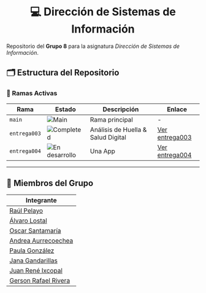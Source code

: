 <div align="center">

# 💻 Dirección de Sistemas de Información

</div>

Repositorio del **Grupo 8** para la asignatura *Dirección de Sistemas de Información*.

## 🗂️ Estructura del Repositorio

### 🔀 Ramas Activas
| Rama | Estado | Descripción | Enlace |
|------|--------|-------------|--------|
| `main` | ![Main](https://img.shields.io/badge/🔒-Principal-blue) | Rama principal | - |
| `entrega003` | ![Completed](https://img.shields.io/badge/✅-Finalizado-brightgreen) | Análisis de Huella & Salud Digital | [Ver entrega003](https://github.com/lostal/Trabajos-DSI/tree/entrega003) |
| `entrega004` | ![En desarrollo](https://img.shields.io/badge/📈-En%20Progreso-bright) | Una App | [Ver entrega004](https://github.com/lostal/Trabajos-DSI/tree/entrega004)

---
    

## 👥 Miembros del Grupo

| Integrante |
|------------|
| [Raúl Pelayo](https://github.com/RaulPlayo)              |
| [Álvaro Lostal](https://github.com/lostal)               |
| [Oscar Santamaría](https://github.com/oscarsantasanchez) |
| [Andrea Aurrecoechea](https://github.com/andreaaurreco)  |
| [Paula González](https://github.com/paulagonzalezfe)     |
| [Jana Gandarillas](https://github.com/janagandarillas)   |
| [Juan René Ixcopal](https://github.com/juanixcopal)      |
| [Gerson Rafael Rivera](https://github.com/gerson1520)    |
